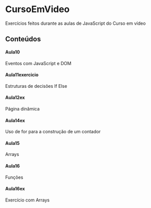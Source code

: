# CursoEmVideo
Exercícios feitos durante as aulas de JavaScript do Curso em vídeo

## Conteúdos


#### Aula10
Eventos com JavaScript e DOM



#### Aula11exercicio 
Estruturas de decisões If Else



#### Aula12ex
Página dinâmica



#### Aula14ex
Uso de for para a construção de um contador



#### Aula15
Arrays



#### Aula16
Funções 



#### Aula16ex
Exercício com Arrays
